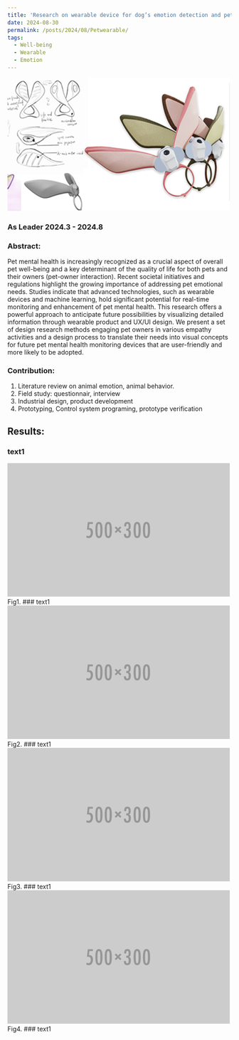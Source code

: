 ```yaml
---
title: 'Research on wearable device for dog’s emotion detection and pets’ depression'
date: 2024-08-30
permalink: /posts/2024/08/Petwearable/
tags:
  - Well-being
  - Wearable
  - Emotion
---
```

<img src='/images/b1.png'>


### **As Leader**  2024.3 - 2024.8
### **Abstract**: 
Pet mental health is increasingly recognized as a crucial aspect of overall pet well-being and a key determinant of the quality of life for both pets and their owners (pet-owner interaction). Recent societal initiatives and regulations highlight the growing importance of addressing pet emotional needs. Studies indicate that advanced technologies, such as wearable devices and machine learning, hold significant potential for real-time monitoring and enhancement of pet mental health. This research offers a powerful approach to anticipate future possibilities by visualizing detailed information through wearable product and UX/UI design. We present a set of design research methods engaging pet owners in various empathy activities and a design process to translate their needs into visual concepts for future pet mental health monitoring devices that are user-friendly and more likely to be adopted.
### **Contribution**:
1. Literature review on animal emotion, animal behavior.
2. Field study: questionnair, interview
3. Industrial design, product development
4. Prototyping, Control system programing, prototype verification
## Results:
### text1
<img src='/images/500x300.png'>  
Fig1.  
### text1
<img src='/images/500x300.png'>  
Fig2.  
### text1
<img src='/images/500x300.png'>  
Fig3.  
### text1
<img src='/images/500x300.png'>  
Fig4.  
### text1